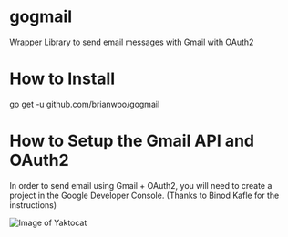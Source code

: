# gogmail
Wrapper Library to send email messages with Gmail with OAuth2

# How to Install
go get -u github.com/brianwoo/gogmail

# How to Setup the Gmail API and OAuth2
In order to send email using Gmail + OAuth2, you will need to create a project in the Google Developer Console. (Thanks to Binod Kafle for the instructions)

![Image of Yaktocat](https://github.com/brianwoo/gogmail/images/yaktocat.png)

